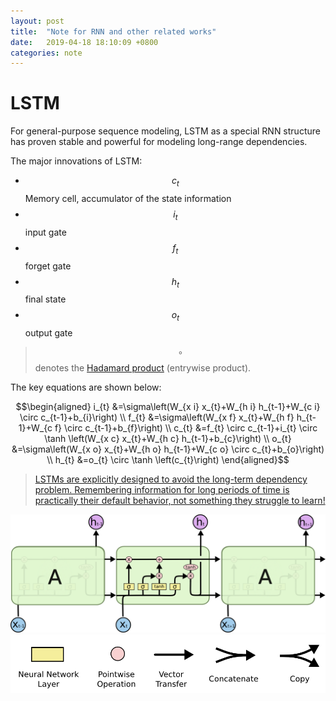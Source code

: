 ```yaml
---
layout: post
title:  "Note for RNN and other related works"
date:   2019-04-18 18:10:09 +0800
categories: note
---
```


# LSTM
For general-purpose sequence modeling, LSTM as a special RNN structure has proven stable and powerful for modeling long-range dependencies.

The major innovations of LSTM:
* $$c_t$$ Memory cell, accumulator of the state information
* $$i_t$$ input gate
* $$f_t$$ forget gate
* $$h_t$$ final state
* $$o_t$$ output gate

> $$\circ$$ denotes the [Hadamard product](https://en.wikipedia.org/wiki/Hadamard_product_(matrices)) (entrywise product).

The key equations are shown below:

$$\begin{aligned}
	i_{t} &=\sigma\left(W_{x i} x_{t}+W_{h i} h_{t-1}+W_{c i} \circ c_{t-1}+b_{i}\right) \\
	f_{t} &=\sigma\left(W_{x f} x_{t}+W_{h f} h_{t-1}+W_{c f} \circ c_{t-1}+b_{f}\right) \\
	c_{t} &=f_{t} \circ c_{t-1}+i_{t} \circ \tanh \left(W_{x c} x_{t}+W_{h c} h_{t-1}+b_{c}\right) \\
	o_{t} &=\sigma\left(W_{x o} x_{t}+W_{h o} h_{t-1}+W_{c o} \circ c_{t}+b_{o}\right) \\
	h_{t} &=o_{t} \circ \tanh \left(c_{t}\right) 
\end{aligned}$$

> [LSTMs are explicitly designed to avoid the long-term dependency problem. Remembering information for long periods of time is practically their default behavior, not something they struggle to learn!](https://colah.github.io/posts/2015-08-Understanding-LSTMs/)

<a href="https://colah.github.io/posts/2015-08-Understanding-LSTMs/">
<img src="/asserts/post/2019-04-18-Note for RNN and other related works.markdown/LSTM3-chain.png">
</a>
<a href="https://colah.github.io/posts/2015-08-Understanding-LSTMs/">
<img src="/asserts/post/2019-04-18-Note for RNN and other related works.markdown/LSTM2-notation.png">
</a>
